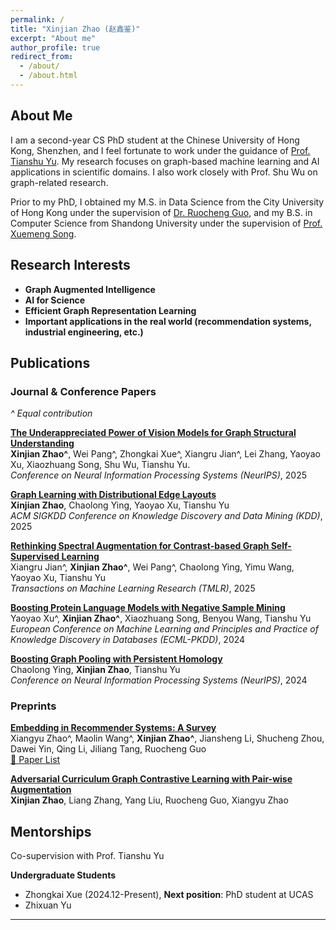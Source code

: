 ```yaml
---
permalink: /
title: "Xinjian Zhao (赵鑫鉴)"
excerpt: "About me"
author_profile: true
redirect_from: 
  - /about/
  - /about.html
---
```


## About Me

I am a second-year CS PhD student at the Chinese University of Hong Kong, Shenzhen, and I feel fortunate to work under the guidance of [Prof. Tianshu Yu](https://mypage.cuhk.edu.cn/academics/yutianshu/). My research focuses on graph-based machine learning and AI applications in scientific domains. I also work closely with Prof. Shu Wu on graph-related research.

Prior to my PhD, I obtained my M.S. in Data Science from the City University of Hong Kong under the supervision of [Dr. Ruocheng Guo](https://rguo12.github.io/), and my B.S. in Computer Science from Shandong University under the supervision of [Prof. Xuemeng Song](https://xuemengsong.github.io/).

## Research Interests

- **Graph Augmented Intelligence**
- **AI for Science**
- **Efficient Graph Representation Learning**
- **Important applications in the real world (recommendation systems, industrial engineering, etc.)**

  

## Publications



### Journal & Conference Papers 

*^ Equal contribution*

**[The Underappreciated Power of Vision Models for Graph Structural Understanding]()**  
**Xinjian Zhao^**, Wei Pang^, Zhongkai Xue^, Xiangru Jian^, Lei Zhang, Yaoyao Xu, Xiaozhuang Song, Shu Wu, Tianshu Yu.  
*Conference on Neural Information Processing Systems (NeurIPS)*, 2025

**[Graph Learning with Distributional Edge Layouts]()**  
**Xinjian Zhao**, Chaolong Ying, Yaoyao Xu, Tianshu Yu  
*ACM SIGKDD Conference on Knowledge Discovery and Data Mining (KDD)*, 2025

**[Rethinking Spectral Augmentation for Contrast-based Graph Self-Supervised Learning](https://openreview.net/pdf?id=HjpD5kpfa3)**  
Xiangru Jian^, **Xinjian Zhao^**, Wei Pang^, Chaolong Ying, Yimu Wang, Yaoyao Xu, Tianshu Yu  
*Transactions on Machine Learning Research (TMLR)*, 2025

**[Boosting Protein Language Models with Negative Sample Mining](https://arxiv.org/pdf/2402.16346)**  
Yaoyao Xu^, **Xinjian Zhao^**, Xiaozhuang Song, Benyou Wang, Tianshu Yu  
*European Conference on Machine Learning and Principles and Practice of Knowledge Discovery in Databases (ECML-PKDD)*, 2024

**[Boosting Graph Pooling with Persistent Homology](https://arxiv.org/pdf/2402.16346)**  
Chaolong Ying, **Xinjian Zhao**, Tianshu Yu  
*Conference on Neural Information Processing Systems (NeurIPS)*, 2024

### Preprints



**[Embedding in Recommender Systems: A Survey](https://arxiv.org/pdf/2310.18608.pdf)**  
Xiangyu Zhao^, Maolin Wang^, **Xinjian Zhao^**, Jiansheng Li, Shucheng Zhou, Dawei Yin, Qing Li, Jiliang Tang, Ruocheng Guo  
[📝 Paper List](https://github.com/Applied-Machine-Learning-Lab/Embedding-in-Recommender-Systems)

**[Adversarial Curriculum Graph Contrastive Learning with Pair-wise Augmentation]()**  
**Xinjian Zhao**, Liang Zhang, Yang Liu, Ruocheng Guo, Xiangyu Zhao

## Mentorships
Co-supervision with Prof. Tianshu Yu

**Undergraduate Students**
- Zhongkai Xue (2024.12-Present), **Next position**: PhD student at UCAS
- Zhixuan Yu
  
---






